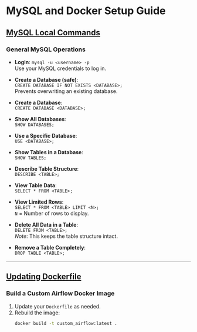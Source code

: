 # MySQL and Docker Setup Guide

## <ins>MySQL Local Commands</ins>

### General MySQL Operations
- **Login**: `mysql -u <username> -p`  
  Use your MySQL credentials to log in.

- **Create a Database (safe)**:  
  `CREATE DATABASE IF NOT EXISTS <DATABASE>;`  
  Prevents overwriting an existing database.

- **Create a Database**:  
  `CREATE DATABASE <DATABASE>;`  

- **Show All Databases**:  
  `SHOW DATABASES;`  

- **Use a Specific Database**:  
  `USE <DATABASE>;`  

- **Show Tables in a Database**:  
  `SHOW TABLES;`  

- **Describe Table Structure**:  
  `DESCRIBE <TABLE>;`  

- **View Table Data**:  
  `SELECT * FROM <TABLE>;`  

- **View Limited Rows**:  
  `SELECT * FROM <TABLE> LIMIT <N>;`  
  `N` = Number of rows to display.

- **Delete All Data in a Table**:  
  `DELETE FROM <TABLE>;`  
  *Note*: This keeps the table structure intact.

- **Remove a Table Completely**:  
  `DROP TABLE <TABLE>;`  

---

## <ins>Updating Dockerfile</ins>

### Build a Custom Airflow Docker Image
1. Update your `Dockerfile` as needed.
2. Rebuild the image:  
   ```bash
   docker build -t custom_airflow:latest .
